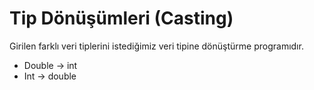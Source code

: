 #  Tip Dönüşümleri (Casting)

Girilen farklı veri tiplerini istediğimiz veri tipine dönüştürme programıdır.

- Double -> int
- Int -> double



